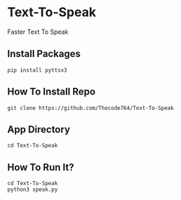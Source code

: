 # Text-To-Speak
Faster Text To Speak
## Install Packages
```
pip install pyttsx3
```
## How To Install Repo
```
git clone https://github.com/Thecode764/Text-To-Speak
```
## App Directory
```
cd Text-To-Speak
```
## How To Run It?
```
cd Text-To-Speak
python3 speak.py
```
